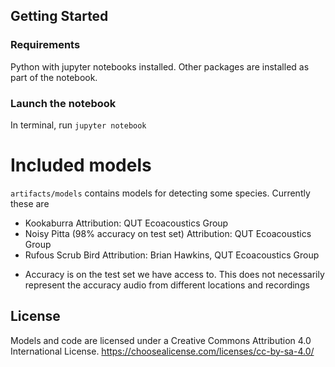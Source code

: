 ## Getting Started

### Requirements

Python with jupyter notebooks installed. Other packages are installed as part of the notebook. 

### Launch the notebook

In terminal, run `jupyter notebook`

# Included models

`artifacts/models` contains models for detecting some species. Currently these are
- Kookaburra 
  Attribution: QUT Ecoacoustics Group
- Noisy Pitta (98% accuracy on test set)
  Attribution: QUT Ecoacoustics Group
- Rufous Scrub Bird
  Attribution: Brian Hawkins, QUT Ecoacoustics Group

* Accuracy is on the test set we have access to. This does not necessarily represent the accuracy audio from different locations and recordings

## License
Models and code are licensed under a Creative Commons Attribution 4.0 International License. https://choosealicense.com/licenses/cc-by-sa-4.0/


